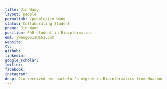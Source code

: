 ```yaml
---
title: Jin Wang
layout: people
permalink: /people/jin_wang
status: Collaborating Student
pname: Jin Wang
position: PhD student in Bioinformatics
eml: jwang0611@163.com
website: 
cv: 
github: 
linkedin:
google_scholar: 
twitter: 
facebook: 
instagram:
desp: Jin received her bachelor's degree in Bioinformatics from Huazhong Agricultural University in 2016. Jin's work is focused on cancer immunology based on multiple omics data especially tumor transcriptome profiling, trying to identify the immune related characteristics in tumor microenvironment and understand the mechanism of tumor progression or immune evasion. 
---
```

